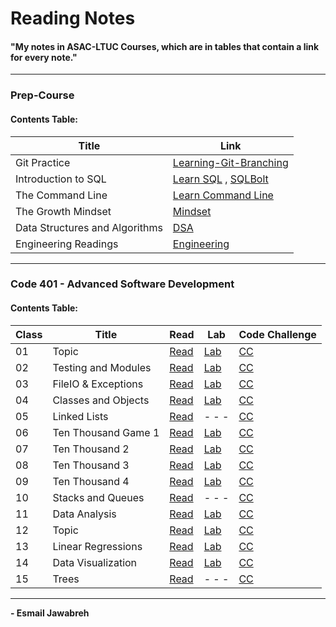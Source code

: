# Reading Notes
#### "My notes in ASAC-LTUC Courses, which are in tables that contain a link for every note."

---

### Prep-Course
#### Contents Table:

| Title               | Link                                                                                                    |
| ----------------    | ----------------------------------------------------                                                    |
| Git Practice        | [Learning-Git-Branching](https://github.com/Esmail-Jawabreh/Learning-Git-Branching#42-juggling-commits) |
| Introduction to SQL | [Learn SQL](./PrepCourse/Sql.MD) , [SQLBolt](https://github.com/Esmail-Jawabreh/SQL-Bolt)               |
| The Command Line    | [Learn Command Line](./PrepCourse/Terminal.MD)                                                          |
| The Growth Mindset  | [Mindset](./PrepCourse/Mindset.md)                                                                      |
| Data Structures and Algorithms | [DSA](./PrepCourse/DSA.MD)                                                                   |
| Engineering Readings | [Engineering](./PrepCourse/Engineering.MD)                                                             |

---

### Code 401 - Advanced Software Development
#### Contents Table:

|   Class  | Title               |     Read                               | Lab                                                            | Code Challenge                                                                                            | 
|    ---   |  ---                | ------------------                     | ---                                                            |    ---                                                                                                    |
|    01    | Topic               | [Read](./ReadClasses/Read-Class-01.md) | [Lab](https://github.com/Esmail-Jawabreh/snakes-cafe)               | [CC](https://github.com/Esmail-Jawabreh/data-structures-and-algorithms/tree/main/CC/reverseArray)         |
|    02    | Testing and Modules | [Read](./ReadClasses/Read-Class-02.md) | [Lab](https://github.com/Esmail-Jawabreh/math-series)               | [CC](https://github.com/Esmail-Jawabreh/data-structures-and-algorithms/tree/main/CC/arrayInsertShift)     |
|    03    | FileIO & Exceptions | [Read](./ReadClasses/Read-Class-03.md) | [Lab](https://github.com/Esmail-Jawabreh/madlib-cli)                | [CC](https://github.com/Esmail-Jawabreh/data-structures-and-algorithms/tree/main/CC/arrayBinarySearch)    |
|    04    | Classes and Objects | [Read](./ReadClasses/Read-Class-04.md) | [Lab](https://github.com/Esmail-Jawabreh/pythonic-garage-band)      | [CC](https://github.com/Esmail-Jawabreh/data-structures-and-algorithms/tree/main/CC/Mock_Interviews/CC04) |
|    05    | Linked Lists        | [Read](./ReadClasses/Read-Class-05.md) | - - -                                                               | [CC](https://github.com/Esmail-Jawabreh/data-structures-and-algorithms/tree/main/CC/linkedLists)          |
|    06    | Ten Thousand Game 1 | [Read](./ReadClasses/Read-Class-06.md) | [Lab](https://github.com/Esmail-Jawabreh/ten-thousand)              | [CC](https://github.com/Esmail-Jawabreh/data-structures-and-algorithms/tree/main/CC/linkedLists)          |
|    07    | Ten Thousand 2      | [Read](./ReadClasses/Read-Class-07.md) | [Lab](https://github.com/Esmail-Jawabreh/ten-thousand)              | [CC](https://github.com/Esmail-Jawabreh/data-structures-and-algorithms/tree/main/CC/linkedLists)          |
|    08    | Ten Thousand 3      | [Read](./ReadClasses/Read-Class-08.md) | [Lab](https://github.com/Esmail-Jawabreh/ten-thousand)              | [CC](https://github.com/Esmail-Jawabreh/data-structures-and-algorithms/tree/main/CC/linkedLists)          |
|    09    | Ten Thousand 4      | [Read](./ReadClasses/Read-Class-09.md) | [Lab](https://github.com/Esmail-Jawabreh/ten-thousand)              | [CC](https://github.com/Esmail-Jawabreh/data-structures-and-algorithms/tree/main/CC/Mock_Interviews/CC09) |
|    10    | Stacks and Queues   | [Read](./ReadClasses/Read-Class-10.md) | - - -                                                               | [CC](https://github.com/Esmail-Jawabreh/data-structures-and-algorithms/tree/main/CC/stack_and_queue)      |
|    11    | Data Analysis       | [Read](./ReadClasses/Read-Class-11.md) | [Lab](https://github.com/Esmail-Jawabreh/1980-ChessBoard)           | [CC](https://github.com/Esmail-Jawabreh/data-structures-and-algorithms/tree/main/CC/stack_and_queue)      |
|    12    | Topic               | [Read](./ReadClasses/Read-Class-12.md) | [Lab](https://www.kaggle.com/code/esmailjawabreh/vg-stats)          | [CC](https://github.com/Esmail-Jawabreh/data-structures-and-algorithms/tree/main/CC/stack_and_queue)      |
|    13    | Linear Regressions  | [Read](./ReadClasses/Read-Class-13.md) | [Lab](https://www.kaggle.com/code/esmailjawabreh/linear-regression) | [CC](https://github.com/Esmail-Jawabreh/data-structures-and-algorithms/tree/main/CC/stack_and_queue)      |
|    14    | Data Visualization  | [Read](./ReadClasses/Read-Class-14.md) | [Lab](https://www.kaggle.com/esmailjawabreh/visual-sales)           | [CC](https://github.com/Esmail-Jawabreh/data-structures-and-algorithms/tree/main/CC/Mock_Interviews/CC14) |
|    15    | Trees               | [Read](./ReadClasses/Read-Class-15.md) | - - -                                                               | [CC]() | 

--- 

**- Esmail Jawabreh**